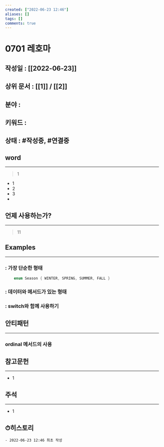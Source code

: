 ```yaml
---
created: ["2022-06-23 12:46"]
aliases: []
tags: []
comments: true
---
```


# 0701 레호마
## 작성일 : [[2022-06-23]]
## 상위 문서 : [[1]] / [[2]]
## 분야 :
## 키워드 :
## 상태 :  #작성중, #연결중 


## word
---
> 1
- 1
- 2
- 3
- 

## 언제 사용하는가?
---
>11

## Examples
----
### : 가장 단순한 형태
```Java
	enum Season { WINTER, SPRING, SUMMER, FALL }
```

### : 데이터와 메서드가 있는 형태

### : switch와 함께 사용하기

## 안티패턴
---
### ordinal 메서드의 사용

## 참고문헌
---
- 1


## 주석
---
- 1


## ⏱히스토리
	- 2022-06-23 12:46 최초 작성
